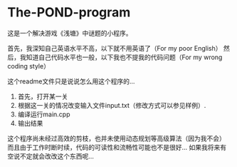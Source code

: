 # The-POND-program
这是一个解决游戏《浅塘》中谜题的小程序。

首先，我深知自己英语水平不高，以下就不用英语了（For my poor English）
然后，我知道自己代码水平也一般，以下我也不提我的代码问题（For my wrong coding style）

这个readme文件只是说说怎么用这个程序的...
1. 首先，打开某一关
2. 根据这一关的情况改变输入文件input.txt（修改方式可以参见样例）.
3. 编译运行main.cpp
4. 输出结果

这个程序尚未经过高效的剪枝，也并未使用动态规划等高级算法（因为我不会）
而且由于工作时断时续，代码的可读性和流畅性可能也不是很好...
如果我将来有空说不定就会改改这个东西呢...
